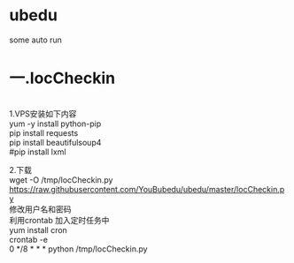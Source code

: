 # ubedu
some auto run
<h1>一.locCheckin</h1></br>
1.VPS安装如下内容<br>
yum -y install python-pip<br>
pip install requests<br>
pip install beautifulsoup4<br>
#pip install lxml<br>


2.下载<br>
wget  -O  /tmp/locCheckin.py https://raw.githubusercontent.com/YouBubedu/ubedu/master/locCheckin.py<br>
修改用户名和密码<br>
利用crontab 加入定时任务中<br>
yum install cron<br>
crontab -e<br>
0 */8 * * * python /tmp/locCheckin.py<br>
